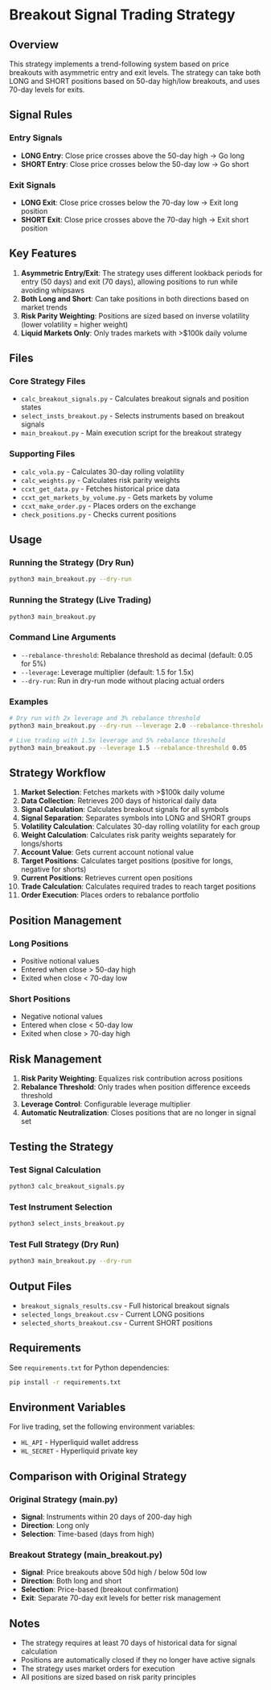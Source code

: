 # Breakout Signal Trading Strategy

## Overview

This strategy implements a trend-following system based on price breakouts with asymmetric entry and exit levels. The strategy can take both LONG and SHORT positions based on 50-day high/low breakouts, and uses 70-day levels for exits.

## Signal Rules

### Entry Signals
- **LONG Entry**: Close price crosses above the 50-day high → Go long
- **SHORT Entry**: Close price crosses below the 50-day low → Go short

### Exit Signals
- **LONG Exit**: Close price crosses below the 70-day low → Exit long position
- **SHORT Exit**: Close price crosses above the 70-day high → Exit short position

## Key Features

1. **Asymmetric Entry/Exit**: The strategy uses different lookback periods for entry (50 days) and exit (70 days), allowing positions to run while avoiding whipsaws
2. **Both Long and Short**: Can take positions in both directions based on market trends
3. **Risk Parity Weighting**: Positions are sized based on inverse volatility (lower volatility = higher weight)
4. **Liquid Markets Only**: Only trades markets with >$100k daily volume

## Files

### Core Strategy Files
- `calc_breakout_signals.py` - Calculates breakout signals and position states
- `select_insts_breakout.py` - Selects instruments based on breakout signals
- `main_breakout.py` - Main execution script for the breakout strategy

### Supporting Files
- `calc_vola.py` - Calculates 30-day rolling volatility
- `calc_weights.py` - Calculates risk parity weights
- `ccxt_get_data.py` - Fetches historical price data
- `ccxt_get_markets_by_volume.py` - Gets markets by volume
- `ccxt_make_order.py` - Places orders on the exchange
- `check_positions.py` - Checks current positions

## Usage

### Running the Strategy (Dry Run)
```bash
python3 main_breakout.py --dry-run
```

### Running the Strategy (Live Trading)
```bash
python3 main_breakout.py
```

### Command Line Arguments
- `--rebalance-threshold`: Rebalance threshold as decimal (default: 0.05 for 5%)
- `--leverage`: Leverage multiplier (default: 1.5 for 1.5x)
- `--dry-run`: Run in dry-run mode without placing actual orders

### Examples
```bash
# Dry run with 2x leverage and 3% rebalance threshold
python3 main_breakout.py --dry-run --leverage 2.0 --rebalance-threshold 0.03

# Live trading with 1.5x leverage and 5% rebalance threshold
python3 main_breakout.py --leverage 1.5 --rebalance-threshold 0.05
```

## Strategy Workflow

1. **Market Selection**: Fetches markets with >$100k daily volume
2. **Data Collection**: Retrieves 200 days of historical daily data
3. **Signal Calculation**: Calculates breakout signals for all symbols
4. **Signal Separation**: Separates symbols into LONG and SHORT groups
5. **Volatility Calculation**: Calculates 30-day rolling volatility for each group
6. **Weight Calculation**: Calculates risk parity weights separately for longs/shorts
7. **Account Value**: Gets current account notional value
8. **Target Positions**: Calculates target positions (positive for longs, negative for shorts)
9. **Current Positions**: Retrieves current open positions
10. **Trade Calculation**: Calculates required trades to reach target positions
11. **Order Execution**: Places orders to rebalance portfolio

## Position Management

### Long Positions
- Positive notional values
- Entered when close > 50-day high
- Exited when close < 70-day low

### Short Positions
- Negative notional values
- Entered when close < 50-day low
- Exited when close > 70-day high

## Risk Management

1. **Risk Parity Weighting**: Equalizes risk contribution across positions
2. **Rebalance Threshold**: Only trades when position difference exceeds threshold
3. **Leverage Control**: Configurable leverage multiplier
4. **Automatic Neutralization**: Closes positions that are no longer in signal set

## Testing the Strategy

### Test Signal Calculation
```bash
python3 calc_breakout_signals.py
```

### Test Instrument Selection
```bash
python3 select_insts_breakout.py
```

### Test Full Strategy (Dry Run)
```bash
python3 main_breakout.py --dry-run
```

## Output Files

- `breakout_signals_results.csv` - Full historical breakout signals
- `selected_longs_breakout.csv` - Current LONG positions
- `selected_shorts_breakout.csv` - Current SHORT positions

## Requirements

See `requirements.txt` for Python dependencies:
```bash
pip install -r requirements.txt
```

## Environment Variables

For live trading, set the following environment variables:
- `HL_API` - Hyperliquid wallet address
- `HL_SECRET` - Hyperliquid private key

## Comparison with Original Strategy

### Original Strategy (main.py)
- **Signal**: Instruments within 20 days of 200-day high
- **Direction**: Long only
- **Selection**: Time-based (days from high)

### Breakout Strategy (main_breakout.py)
- **Signal**: Price breakouts above 50d high / below 50d low
- **Direction**: Both long and short
- **Selection**: Price-based (breakout confirmation)
- **Exit**: Separate 70-day exit levels for better risk management

## Notes

- The strategy requires at least 70 days of historical data for signal calculation
- Positions are automatically closed if they no longer have active signals
- The strategy uses market orders for execution
- All positions are sized based on risk parity principles

